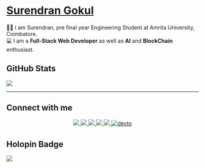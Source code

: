 # [Surendran Gokul](https://github.com/coderSuren)
👨‍🎓 I am Surendran, pre final year Engineering Student at Amrita University, Coimbatore. <br />
💻 I am a **Full-Stack Web Developer** as well as **AI** and **BlockChain** enthusiast.<br />



## GitHub Stats <br />
<img src="https://github-readme-stats.vercel.app/api?username=coderSuren&&include_all_commits=true&show_icons=true&theme=blueberry" />

 
 ---

## Connect with me  
<div align="center">
<a href="https://www.linkedin.com/in/surendrangn" target="_blank">
 <img src=https://img.shields.io/badge/LinkedIn-0077B5?style=for-the-badge&logo=linkedin&logoColor=white />
</a>

<a href="https://twitter.com/Surendrangn" target="_blank">
 <img src=https://img.shields.io/badge/Twitter-100000?style=for-the-badge&logo=twitter&logoColor=white />
</a>
 
<a href="https://discordapp.com/users/Surendran#6910" target="_blank">
 <img src=https://img.shields.io/badge/Discord-0077B5?style=for-the-badge&logo=discord&logoColor=white />
</a> 

<a href="https://www.codechef.com/users/codersuren" target="_blank">
 <img src=https://img.shields.io/badge/-CodeChef-100000?style=for-the-badge&logo=CodeChef&logoColor=white />
</a>

 <a href="https://codeforces.com/profile/coderSuren" target="_blank">
 <img src=https://img.shields.io/badge/Codeforces-0077B5?style=for-the-badge&logo=Codeforces&logoColor=white />
</a>

<a href="https://leetcode.com/ptechofficial/" target="_blank">
 <img src=https://img.shields.io/badge/LeetCode-%2308090A.svg?&style=for-the-badge&logo=leetcode&logoColor=white alt=devto style="margin-bottom: 5px;" />
</a> 


</div>

## Holopin Badge
<div>
 <img src = "https://holopin.io/api/user/board?user=surendran" />
</div>





